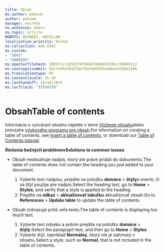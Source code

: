 ```yaml
---
title: Obsah
ms.author: pebaum
author: pebaum
manager: mnirkhe
ms.audience: Admin
ms.topic: article
ROBOTS: NOINDEX, NOFOLLOW
localization_priority: Normal
ms.collection: Adm_O365
ms.custom:
- "3042"
- "9000592"
ms.openlocfilehash: 388573cc1d5b378f0da9fe8d6d3430cc5000d112
ms.sourcegitcommit: 8e1fa99a781674a79ae5d0385a48be2e209a2386
ms.translationtype: MT
ms.contentlocale: sk-SK
ms.lasthandoff: 10/16/2019
ms.locfileid: "37554378"
---
```

# <a name="table-of-contents"></a><span data-ttu-id="c1a19-102">Obsah</span><span class="sxs-lookup"><span data-stu-id="c1a19-102">Table of contents</span></span>

<span data-ttu-id="c1a19-103">Informácie o vytváraní obsahu nájdete v téme [Vloženie obsahu](https://support.office.com/article/882e8564-0edb-435e-84b5-1d8552ccf0c0)alebo prevzatie [výukového programu pre obsah](https://go.microsoft.com/fwlink/?linkid=2065106).</span><span class="sxs-lookup"><span data-stu-id="c1a19-103">For information on creating a table of contents, see [Insert a table of contents](https://support.office.com/article/882e8564-0edb-435e-84b5-1d8552ccf0c0), or download our [Table of Contents tutorial](https://go.microsoft.com/fwlink/?linkid=2065106).</span></span>

<span data-ttu-id="c1a19-104">**Riešenia bežných problémov**</span><span class="sxs-lookup"><span data-stu-id="c1a19-104">**Solutions to common issues**</span></span>

- <span data-ttu-id="c1a19-105">Obsah neobsahuje nadpis, ktorý ste práve pridali do dokumentu.</span><span class="sxs-lookup"><span data-stu-id="c1a19-105">The table of contents does not contain the heading you just added to your document.</span></span>
  1. <span data-ttu-id="c1a19-106">Vyberte text nadpisu, prejdite na položku **domáce** > **štýly**a overte, či sa štýl použije pre nadpis.</span><span class="sxs-lookup"><span data-stu-id="c1a19-106">Select the heading text, go to **Home** > **Styles**, and verify that a style is applied to the heading.</span></span>
  2. <span data-ttu-id="c1a19-107">Prejdite na **odkaz** > **aktualizovať tabuľku** aktualizovať obsah.</span><span class="sxs-lookup"><span data-stu-id="c1a19-107">Go to **References** > **Update table** to update the table of contents.</span></span>

- <span data-ttu-id="c1a19-108">Obsah zobrazuje príliš veľa textu.</span><span class="sxs-lookup"><span data-stu-id="c1a19-108">The table of contents is displaying too much text.</span></span> 
  1. <span data-ttu-id="c1a19-109">Vyberte text odseku a potom prejdite na položku **domáce** > **štýly**.</span><span class="sxs-lookup"><span data-stu-id="c1a19-109">Select the paragraph text, and then go to **Home** > **Styles**.</span></span>
  2. <span data-ttu-id="c1a19-110">Vyberte štýl, napríklad **Normálny**, ktorý nie je zahrnutý v obsahu.</span><span class="sxs-lookup"><span data-stu-id="c1a19-110">Select a style, such as **Normal**, that is not included in the table of contents.</span></span>